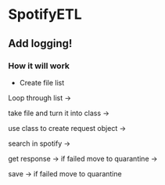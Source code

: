 # SpotifyETL

## Add logging!

### How it will work
* Create file list

<p>Loop through list -> </p>
<p>take file and turn it into class -> </p>
<p>use class to create request object -> </p>
<p>search in spotify -> </p>
<p>get response -> if failed move to quarantine -> </p>
<p>save -> if failed move to quarantine </p>
